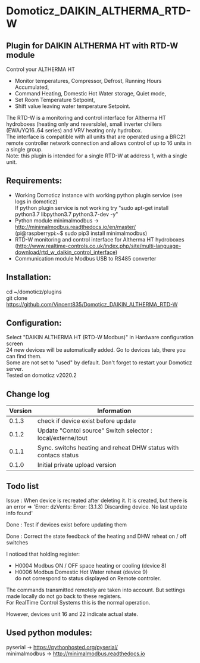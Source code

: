 # Domoticz_DAIKIN_ALTHERMA_RTD-W
## Plugin for DAIKIN ALTHERMA HT with RTD-W module

Control your ALTHERMA HT
* Monitor temperatures, Compressor, Defrost, Running Hours Accumulated,
* Command Heating, Domestic Hot Water storage, Quiet mode,
* Set Room Temperature Setpoint,
* Shift value leaving water temperature Setpoint.

The RTD-W is a monitoring and control interface for Altherma HT hydroboxes (heating only and reversible), small inverter chillers (EWA/YQ16..64 series) and VRV heating only hydrobox.<br>
The interface is compatible with all units that are operated using a BRC21 remote controller network connection and allows control of up to 16 units in a single group.<br>
Note: this plugin is intended for a single RTD-W at address 1, with a single unit.<br>

## Requirements: <br>
* Working Domoticz instance with working python plugin service (see logs in domoticz)<br>
  If python plugin service is not working try "sudo apt-get install python3.7 libpython3.7 python3.7-dev -y"<br>
* Python module minimalmodbus -> http://minimalmodbus.readthedocs.io/en/master/<br>
        (pi@raspberrypi:~$ sudo pip3 install minimalmodbus)<br>
* RTD-W monitoring and control interface for Altherma HT hydroboxes (http://www.realtime-controls.co.uk/index.php/site/multi-language-download/rtd_w_daikin_control_interface)<br>
* Communication module Modbus USB to RS485 converter<br>

## Installation: <br>
cd ~/domoticz/plugins<br>
git clone https://github.com/Vincent835/Domoticz_DAIKIN_ALTHERMA_RTD-W <br>

## Configuration: <br>
Select "DAIKIN ALTHERMA HT (RTD-W Modbus)" in Hardware configuration screen<br>
24 new devices will be automatically added. Go to devices tab, there you can find them.<br>
Some are not set to "used" by default.
Don't forget to restart your Domoticz server.<br>
Tested on domoticz v2020.2


## Change log

| Version | Information                                                     |
| ------- | --------------------------------------------------------------- |
| 0.1.3   | check if device exist before update                             |
| 0.1.2   | Update "Contol source" Switch selector : local/externe/tout     |
| 0.1.1   | Sync. switchs heating and reheat DHW status with contacs status |
| 0.1.0   | Initial private upload version                                  |


## Todo list
Issue : When device is recreated after deleting it. It is created, but there is an error => 'Error: dzVents: Error: (3.1.3) Discarding device. No last update info found'

Done : Test if devices exist before updating them

Done : Correct the state feedback of the heating and DHW reheat on / off switches

I noticed that holding register:
* H0004 Modbus ON / OFF space heating or cooling (device 8)
* H0006 Modbus Domestic Hot Water reheat (device 9)<br>
do not correspond to status displayed on Remote controler.
 
The commands transmitted remotely are taken into account.
But settings made locally do not go back to these registers.<br>
For RealTime Control Systems this is the normal operation.

However, devices unit 16 and 22 indicate actual state.

## Used python modules: <br>
pyserial -> https://pythonhosted.org/pyserial/ <br>
minimalmodbus -> http://minimalmodbus.readthedocs.io<br>